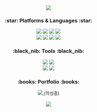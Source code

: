 <div align="center">
<img src="https://capsule-render.vercel.app/api?type=Waving&color=9999FF&height=180&section=header&text=yoona4320%20github&fontSize=65&fontColor=FFF0F5" />
</div>
  
<!--
**yoona4320/yoona4320** is a ✨ _special_ ✨ repository because its `README.md` (this file) appears on your GitHub profile.
Here are some ideas to get you started:
- 🔭 I’m currently working on ...
- 🌱 I’m currently learning ...
- 👯 I’m looking to collaborate on ...
- 🤔 I’m looking for help with ...
- 💬 Ask me about ...
- 📫 How to reach me: ...
- 😄 Pronouns: ...
- ⚡ Fun fact: ...
-->

<div align="center">
<h3> :star: Platforms & Languages :star:</h3>
</div>	
	
<div align="center">	
	<img src="https://img.shields.io/badge/Java-007396?style=flat&logo=Java&logoColor=white" />
	<img src="https://img.shields.io/badge/HTML5-E34F26?style=flat&logo=HTML5&logoColor=white" />
	<img src="https://img.shields.io/badge/CSS3-1572B6?style=flat&logo=CSS3&logoColor=white" />
  <img src="https://img.shields.io/badge/JavaScript-F7DF1E?style=flat&logo=JavaScript&logoColor=white" />
</div>  
  
  
<div align="center">  
  	<img src="https://img.shields.io/badge/Thymeleaf-005F0F?style=flat&logo=Thymeleaf&logoColor=white" />
	<img src="https://img.shields.io/badge/Oracle-F80000?style=flat&logo=Oracle&logoColor=white" />
  	<img src="https://img.shields.io/badge/Spring-6DB33F?style=flat&logo=Spring&logoColor=white" />
  	<img src="https://img.shields.io/badge/Spring Boot-6DB33F?style=flat&logo=Spring Boot&logoColor=white" />
</div>


<div align="center">
<h3> :black_nib: Tools :black_nib:</h3>
</div>	

<div align="center">  
	<img src="https://img.shields.io/badge/Eclipse IDE-2C2255?style=flat&logo=Eclipse IDE&logoColor=white" />
	<img src="https://img.shields.io/badge/IntelliJ IDEA-000000?style=flat&logo=IntelliJ IDEA&logoColor=white" />
</div>


<div align="center">  
	<img src="https://img.shields.io/badge/Apache Tomcat-F8DC75?style=flat&logo=Apache Tomcat&logoColor=white" />
	<img src="https://img.shields.io/badge/GitHub-181717?style=flat&logo=GitHub&logoColor=white" />	
</div>


<div align="center">
<h3> :books: Portfolio :books: </h3>
</div>	

<div align="center">
	<a href="https://github.com/yoona4320/ProjectIU-Spring/files/10072989/_.pptx">
		<img src="https://img.shields.io/badge/Portfolio-ED163A?style=flat&logo=Portfolio&logoColor=white" />	
	</a> (작성중)
	
</div>	

<br>
<div align="center"> 
<img src="https://github-readme-stats.vercel.app/api/top-langs/?username=yoona4320&layout=compact">
</div>

